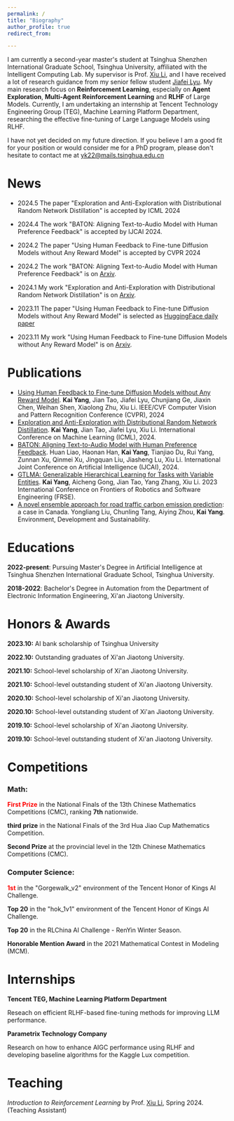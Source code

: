 ```yaml
---
permalink: /
title: "Biography"
author_profile: true
redirect_from: 

---
```


I am currently a second-year master's student at Tsinghua Shenzhen International Graduate School, Tsinghua University, affiliated with the Intelligent Computing Lab. My supervisor is Prof. [Xiu Li](https://scholar.google.com/citations?user=Xrh1OIUAAAAJ&hl=en), and I have received a lot of research guidance from my senior fellow student [Jiafei Lyu](https://dmksjfl.github.io/). My main research focus on **Reinforcement Learning**, especially on **Agent Exploration**, **Multi-Agent Reinforcement Learning** and **RLHF** of Large Models. Currently, I am undertaking an internship at Tencent Technology Engineering Group (TEG), Machine Learning Platform Department, researching the effective fine-tuning of Large Language Models using RLHF.

I have not yet decided on my future direction. If you believe I am a good fit for your position or would consider me for a PhD program, please don't hesitate to contact me at [yk22@mails.tsinghua.edu.cn](mailto:yk22@mails.tsinghua.edu.cn)

News
=====
- 2024.5 The paper "Exploration and Anti-Exploration with Distributional Random Network Distillation" is accepted by ICML 2024

- 2024.4 The work "BATON: Aligning Text-to-Audio Model with Human Preference Feedback" is accepted by IJCAI 2024.

- 2024.2 The paper "Using Human Feedback to Fine-tune Diffusion Models without Any Reward Model" is accepted by CVPR 2024

- 2024.2 The work "BATON: Aligning Text-to-Audio Model with Human Preference Feedback" is on [Arxiv](https://arxiv.org/abs/2402.00744).

- 2024.1 My work "Exploration and Anti-Exploration with Distributional Random Network Distillation" is on [Arxiv](https://arxiv.org/abs/2401.09750).

- 2023.11 The paper "Using Human Feedback to Fine-tune Diffusion Models without Any Reward Model" is selected as [HuggingFace daily paper](https://huggingface.co/papers/2311.13231)

- 2023.11 My work "Using Human Feedback to Fine-tune Diffusion Models without Any Reward Model" is on [Arxiv](https://arxiv.org/abs/2311.13231).

Publications
======
- [Using Human Feedback to Fine-tune Diffusion Models without Any Reward Model](https://arxiv.org/abs/2311.13231). **Kai Yang**, Jian Tao, Jiafei Lyu, Chunjiang Ge, Jiaxin Chen, Weihan Shen, Xiaolong Zhu, Xiu Li. IEEE/CVF Computer Vision and Pattern Recognition Conference (CVPR), 2024
- [Exploration and Anti-Exploration with Distributional Random Network Distillation](https://arxiv.org/abs/2401.09750). **Kai Yang**, Jian Tao, Jiafei Lyu, Xiu Li. International Conference on Machine Learning (ICML), 2024.
- [BATON: Aligning Text-to-Audio Model with Human Preference Feedback](https://arxiv.org/abs/2402.00744). Huan Liao, Haonan Han, **Kai Yang**, Tianjiao Du, Rui Yang, Zunnan Xu, Qinmei Xu, Jingquan Liu, Jiasheng Lu, Xiu Li. International Joint Conference on Artificial Intelligence (IJCAI), 2024.
- [GTLMA: Generalizable Hierarchical Learning for Tasks with Variable Entities](). **Kai Yang**, Aicheng Gong, Jian Tao, Yang Zhang, Xiu Li. 2023 International Conference on Frontiers of Robotics and Software Engineering (FRSE).
- [A novel ensemble approach for road traffic carbon emission prediction](https://link.springer.com/article/10.1007/s10668-024-04561-1): a case in Canada. Yongliang Liu, Chunling Tang, Aiying Zhou, **Kai Yang**. Environment, Development and Sustainability.
  
Educations
======

**2022-present**: Pursuing Master's Degree in Artificial Intelligence at Tsinghua Shenzhen International Graduate School, Tsinghua University.

**2018-2022**: Bachelor's Degree in Automation from the Department of Electronic Information Engineering, Xi'an Jiaotong University.

Honors & Awards
======
**2023.10:** AI bank scholarship of Tsinghua University

**2022.10:** Outstanding graduates of Xi'an Jiaotong University.

**2021.10:** School-level scholarship of Xi'an Jiaotong University.

**2021.10:** School-level outstanding student of Xi'an Jiaotong University.

**2020.10:** School-level scholarship of Xi'an Jiaotong University.

**2020.10:** School-level outstanding student of Xi'an Jiaotong University.

**2019.10:** School-level scholarship of Xi'an Jiaotong University.

**2019.10:** School-level outstanding student of Xi'an Jiaotong University.

Competitions
======

### Math:

**<font color="red">First Prize</font>** in the National Finals of the 13th Chinese Mathematics Competitions (CMC), ranking **7th** nationwide.

**third prize** in the National Finals of the 3rd Hua Jiao Cup Mathematics Competition.

**Second Prize** at the provincial level in the 12th Chinese Mathematics Competitions (CMC).


### Computer Science:

**<font color="red">1st</font>** in the "Gorgewalk_v2" environment of the Tencent Honor of Kings AI Challenge.

**Top 20** in the "hok_1v1" environment of the Tencent Honor of Kings AI Challenge.

**Top 20** in the RLChina AI Challenge - RenYin Winter Season.

**Honorable Mention Award** in the 2021 Mathematical Contest in Modeling (MCM).

Internships
======
**Tencent TEG, Machine Learning Platform Department**

Reseach on efficient RLHF-based fine-tuning methods for improving LLM performance.

**Parametrix Technology Company**

Research on how to enhance AIGC performance using RLHF and developing baseline algorithms for the Kaggle Lux competition.

Teaching
====
*Introduction to Reinforcement Learning* by Prof. [Xiu Li](https://scholar.google.com/citations?user=Xrh1OIUAAAAJ&hl=en), Spring 2024. (Teaching Assistant)

<script type="text/javascript" src="//rf.revolvermaps.com/0/0/8.js?i=581m307h0ja&amp;m=7&amp;c=ff00ff&amp;cr1=ffffff&amp;f=arial&amp;l=33" async="async"></script>

